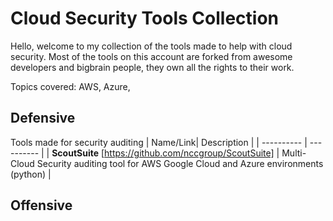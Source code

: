 # Cloud Security Tools Collection
Hello, welcome to my collection of the tools made to help with cloud security. 
Most of the tools on this account are forked from awesome developers and bigbrain people, they own all the rights to their work.

Topics covered: AWS, Azure, 

## Defensive
Tools made for security auditing
| Name/Link| Description |
| ---------- | ---------- |
| **ScoutSuite** [https://github.com/nccgroup/ScoutSuite] | Multi-Cloud Security auditing tool for AWS Google Cloud and Azure environments (python) |


## Offensive

